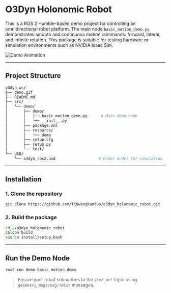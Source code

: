 # O3Dyn Holonomic Robot

This is a ROS 2 Humble-based demo project for controlling an omnidirectional robot platform. The main node `basic_motion_demo.py` demonstrates smooth and continuous motion commands: forward, lateral, and infinite rotation. This package is suitable for testing hardware or simulation environments such as NVIDIA Isaac Sim.

![Demo Animation](demo.gif)

---

## Project Structure

```bash
o3dyn_ws/
├── demo.gif
├── README.md
├── src/
│   └── demo/
│       ├── demo/
│       │   ├── basic_motion_demo.py      # Main demo node
│       │   └── __init__.py
│       ├── package.xml
│       ├── resource/
│       │   └── demo
│       ├── setup.cfg
│       ├── setup.py
│       └── test/
└── USD/
    └── o3dyn_ros2.usd                   # Robot model for simulation
```

---

## Installation

### 1. Clone the repository

```bash
git clone https://github.com/TKUwengkunduo/o3dyn_holonomic_robot.git
```

### 2. Build the package

```bash
cd ~/o3dyn_holonomic_robot
colcon build
source install/setup.bash
```

---

## Run the Demo Node

```bash
ros2 run demo basic_motion_demo
```

> Ensure your robot subscribes to the `/cmd_vel` topic using `geometry_msgs/msg/Twist` messages.


